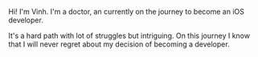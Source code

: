 Hi! I'm Vinh.
I'm a doctor, an currently on the journey to become an iOS developer.

It's a hard path with lot of struggles but intriguing. On this journey I know that I will never regret about my decision of becoming a developer. 
